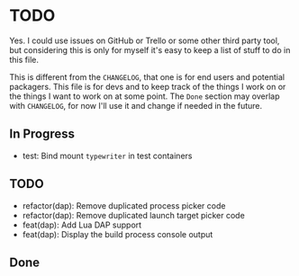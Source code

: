 # TODO

Yes. I could use issues on GitHub or Trello or some other third party tool, but
considering this is only for myself it's easy to keep a list of stuff to do in
this file.

This is different from the `CHANGELOG`, that one is for end users and potential
packagers. This file is for devs and to keep track of the things I work on or
the things I want to work on at some point. The `Done` section may overlap with
`CHANGELOG`, for now I'll use it and change if needed in the future.

## In Progress

- test: Bind mount `typewriter` in test containers

## TODO

- refactor(dap): Remove duplicated process picker code
- refactor(dap): Remove duplicated launch target picker code
- feat(dap): Add Lua DAP support
- feat(dap): Display the build process console output

## Done
